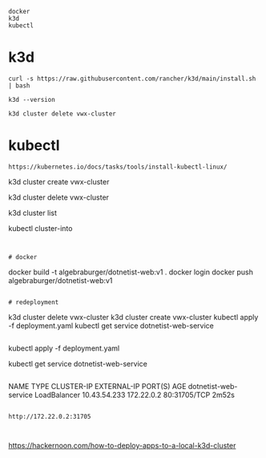 ```
docker
k3d
kubectl
```


# k3d
```
curl -s https://raw.githubusercontent.com/rancher/k3d/main/install.sh | bash

k3d --version

k3d cluster delete vwx-cluster

```

# kubectl
```
https://kubernetes.io/docs/tasks/tools/install-kubectl-linux/
```


k3d cluster create vwx-cluster

k3d cluster delete vwx-cluster

k3d cluster list

kubectl cluster-into


```


# docker
```
docker build -t algebraburger/dotnetist-web:v1 .
docker login
docker push algebraburger/dotnetist-web:v1
```

# redeployment
```
k3d cluster delete vwx-cluster
k3d cluster create vwx-cluster
kubectl apply -f deployment.yaml
kubectl get service dotnetist-web-service
```

```
kubectl apply -f deployment.yaml

kubectl get service dotnetist-web-service
```

```
NAME                    TYPE           CLUSTER-IP     EXTERNAL-IP   PORT(S)        AGE
dotnetist-web-service   LoadBalancer   10.43.54.233   172.22.0.2    80:31705/TCP   2m52s

```

http://172.22.0.2:31705



```
https://hackernoon.com/how-to-deploy-apps-to-a-local-k3d-cluster
```
